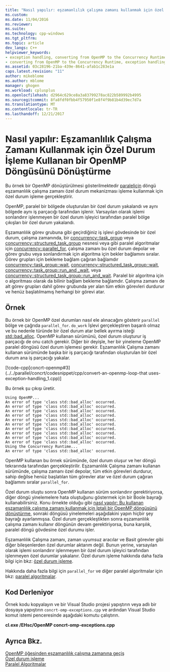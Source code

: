 ```yaml
---
title: "Nasıl yapılır: eşzamanlılık çalışma zamanı kullanmak için özel durum işleme kullanan bir OpenMP döngüsünü dönüştürme | Microsoft Docs"
ms.custom: 
ms.date: 11/04/2016
ms.reviewer: 
ms.suite: 
ms.technology: cpp-windows
ms.tgt_pltfrm: 
ms.topic: article
dev_langs: C++
helpviewer_keywords:
- exception handling, converting from OpenMP to the Concurrency Runtime
- converting from OpenMP to the Concurrency Runtime, exception handling
ms.assetid: 03c28196-21ba-439e-8641-afab1c283e1a
caps.latest.revision: "11"
author: mikeblome
ms.author: mblome
manager: ghogen
ms.workload: cplusplus
ms.openlocfilehash: d2964c629ce8a3a83799278ac822b589992b4995
ms.sourcegitcommit: 8fa8fdf0fbb4f57950f1e8f4f9b81b4d39ec7d7a
ms.translationtype: MT
ms.contentlocale: tr-TR
ms.lasthandoff: 12/21/2017
---
```

# <a name="how-to-convert-an-openmp-loop-that-uses-exception-handling-to-use-the-concurrency-runtime"></a>Nasıl yapılır: Eşzamanlılık Çalışma Zamanı Kullanmak için Özel Durum İşleme Kullanan bir OpenMP Döngüsünü Dönüştürme
Bu örnek bir OpenMP dönüştürülmesi gösterilmektedir [paralel](../../parallel/concrt/how-to-use-parallel-invoke-to-write-a-parallel-sort-routine.md#parallel)[için](../../parallel/openmp/reference/for-openmp.md) döngü eşzamanlılık çalışma zamanı özel durum mekanizması işleme kullanmak için özel durum işleme gerçekleştirir.  
  
 OpenMP, paralel bir bölgede oluşturulan bir özel durum yakalandı ve aynı bölgede aynı iş parçacığı tarafından işlenir. Varsayılan olarak işlemi sonlandırır işlenmeyen bir özel durum işleyici tarafından paralel bölge çıkışları bir özel durum yakalandı.  
  

 Eşzamanlılık görev grubuna gibi geçirdiğiniz iş işlevi gövdesinde bir özel durum, çalışma zamanında, bir [concurrency::task_group](reference/task-group-class.md) veya [concurrency::structured_task_group](../../parallel/concrt/reference/structured-task-group-class.md) nesnesi veya gibi paralel algoritmalar için [concurrency::parallel_for](reference/concurrency-namespace-functions.md#parallel_for), çalışma zamanı bu özel durum depolar ve görev grubu veya sonlandırmak için algoritma için bekler bağlamını sıralar. Görev grupları için bekleme bağlam çağıran bağlamdır [concurrency::task_group::wait](reference/task-group-class.md#wait), [concurrency::structured_task_group::wait](reference/structured-task-group-class.md#wait), [concurrency::task_group::run_and _wait](reference/task-group-class.md#run_and_wait), veya [concurrency::structured_task_group::run_and_wait](reference/structured-task-group-class.md#run_and_wait). Paralel bir algoritma için o algoritması olarak da bilinir bağlam bekleme bağlamdır. Çalışma zamanı de alt görev grupları dahil görev grubunda yer alan tüm etkin görevleri durdurur ve henüz başlatılmamış herhangi bir görevi atar.  


  
## <a name="example"></a>Örnek  
 Bu örnek bir OpenMP özel durumları nasıl ele alınacağını gösterir `parallel` bölge ve çağrıda `parallel_for`. `do_work` İşlevi gerçekleştiren başarılı olmaz ve bu nedenle türünde bir özel durum atar bellek ayırma isteği [std::bad_alloc](../../standard-library/bad-alloc-class.md). OpenMP kullanan sürümünü, özel durum oluşturur iş parçacığı de onu catch gerekir. Diğer bir deyişle, her bir yineleme OpenMP paralel döngüsü özel durum işlemesi gerekir. Eşzamanlılık Çalışma zamanı kullanan sürümünde başka bir iş parçacığı tarafından oluşturulan bir özel durum ana iş parçacığı yakalar.  
  
 [!code-cpp[concrt-openmp#3](../../parallel/concrt/codesnippet/cpp/convert-an-openmp-loop-that uses-exception-handling_1.cpp)]  
  
 Bu örnek şu çıkışı üretir.  
  
```Output  
Using OpenMP...  
An error of type 'class std::bad_alloc' occurred.  
An error of type 'class std::bad_alloc' occurred.  
An error of type 'class std::bad_alloc' occurred.  
An error of type 'class std::bad_alloc' occurred.  
An error of type 'class std::bad_alloc' occurred.  
An error of type 'class std::bad_alloc' occurred.  
An error of type 'class std::bad_alloc' occurred.  
An error of type 'class std::bad_alloc' occurred.  
An error of type 'class std::bad_alloc' occurred.  
An error of type 'class std::bad_alloc' occurred.  
Using the Concurrency Runtime...  
An error of type 'class std::bad_alloc' occurred.  
```  
  
 OpenMP kullanan bu örnek sürümünde, özel durum oluşur ve her döngü tekrarında tarafından gerçekleştirilir. Eşzamanlılık Çalışma zamanı kullanan sürümünde, çalışma zamanı özel depolar, tüm etkin görevleri durdurur, sahip değilse henüz başlatılan tüm görevler atar ve özel durum çağıran bağlamını sıralar `parallel_for`.  
  
 Özel durum oluştu sonra OpenMP kullanan sürüm sonlandırır gerektiriyorsa, diğer döngü yinelemelere hata oluştuğunu göstermek için bir Boole bayrağı kullanabilirsiniz. Konu örnekte olduğu gibi [nasıl yapılır: Bu kullanan eşzamanlılık çalışma zamanı kullanmak için İptali bir OpenMP döngüsünü dönüştürme](../../parallel/concrt/convert-an-openmp-loop-that-uses-cancellation.md), sonraki döngüsü yinelemeleri aşağıdakini yapın hiçbir şey bayrağı ayarlanmışsa. Özel durum gerçekleştikten sonra eşzamanlılık çalışma zamanı kullanır döngünün devam gerektiriyorsa, buna karşılık, paralel döngü gövdesine özel durumu işler.  
  
 Eşzamanlılık Çalışma zamanı, zaman uyumsuz aracılar ve Basit görevler gibi diğer bileşenlerden özel durumlar aktarım değil. Bunun yerine, varsayılan olarak işlemi sonlandırır işlenmeyen bir özel durum işleyici tarafından işlenmeyen özel durumlar yakalanır. Özel durum işleme hakkında daha fazla bilgi için bkz: [özel durum işleme](../../parallel/concrt/exception-handling-in-the-concurrency-runtime.md).  
  
 Hakkında daha fazla bilgi için `parallel_for` ve diğer paralel algoritmalar için bkz: [paralel algoritmalar](../../parallel/concrt/parallel-algorithms.md).  
  
## <a name="compiling-the-code"></a>Kod Derleniyor  
 Örnek kodu kopyalayın ve bir Visual Studio projesi yapıştırın veya adlı bir dosyaya yapıştırın `concrt-omp-exceptions.cpp` ve ardından Visual Studio komut istemi penceresinde aşağıdaki komutu çalıştırın.  
  
 **cl.exe /EHsc/OpenMP concrt-omp-exceptions.cpp**  
  
## <a name="see-also"></a>Ayrıca Bkz.  
 [OpenMP öğesinden eşzamanlılık çalışma zamanına geçiş](../../parallel/concrt/migrating-from-openmp-to-the-concurrency-runtime.md)   
 [Özel durum işleme](../../parallel/concrt/exception-handling-in-the-concurrency-runtime.md)   
 [Paralel Algoritmalar](../../parallel/concrt/parallel-algorithms.md)

